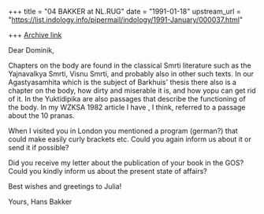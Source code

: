 +++
title = "04 BAKKER at NL.RUG"
date = "1991-01-18"
upstream_url = "https://list.indology.info/pipermail/indology/1991-January/000037.html"

+++
[Archive link](https://list.indology.info/pipermail/indology/1991-January/000037.html)


Dear Dominik,

Chapters on the body are found in the classical Smrti literature such
as the Yajnavalkya Smrti, Visnu Smrti, and probably also in other such
texts. In our Agastyasamhita which is the subject of Barkhuis' thesis
there also is a chapter on the body, how dirty and miserable it is, and
how yopu can get rid of it. In the Yuktidipika are also passages that
describe the functioning of the body. In my WZKSA 1982 article I have
, I think, referred to a passage about the 10 pranas.


When I visited you in London you mentioned a program (german?) that
could make easily curly brackets etc. Could you again inform us about it
or send it if possible?

Did you receive my letter about the publication of your book in the GOS?
Could you kindly inform us about the present state of affairs?

Best wishes and greetings to Julia!

Yours,    Hans Bakker




